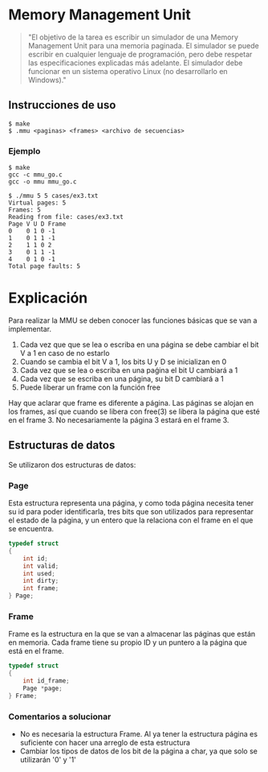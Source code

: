 # Memory Management Unit

> "El objetivo de la tarea es escribir un simulador de una Memory Management Unit para una memoria paginada. El simulador se puede escribir en cualquier lenguaje de programación, pero debe respetar las especificaciones explicadas más adelante. El simulador debe funcionar en un sistema operativo Linux (no desarrollarlo en Windows)."

## Instrucciones de uso

```shell
$ make
$ .mmu <paginas> <frames> <archivo de secuencias>
```

### Ejemplo

```shell
$ make
gcc -c mmu_go.c
gcc -o mmu mmu_go.c

$ ./mmu 5 5 cases/ex3.txt
Virtual pages: 5
Frames: 5
Reading from file: cases/ex3.txt
Page V U D Frame
0    0 1 0 -1
1    0 1 1 -1
2    1 1 0 2
3    0 1 1 -1
4    0 1 0 -1
Total page faults: 5
```

# Explicación

Para realizar la MMU se deben conocer las funciones básicas que se van a implementar.

1. Cada vez que que se lea o escriba en una página se debe cambiar el bit V a 1 en caso de no estarlo
2. Cuando se cambia el bit V a 1, los bits U y D se inicializan en 0
3. Cada vez que se lea o escriba en una paǵina el bit U cambiará a 1
4. Cada vez que se escriba en una página, su bit D cambiará a 1
5. Puede liberar un frame con la función free

Hay que aclarar que frame es diferente a página. Las páginas se alojan en los frames, así que cuando se libera con free(3) se libera la página que esté en el frame 3. No necesariamente la página 3 estará en el frame 3.

## Estructuras de datos

Se utilizaron dos estructuras de datos:

### Page

Esta estructura representa una página, y como toda página necesita tener su id para poder identificarla, tres bits que son utilizados para representar el estado de la página, y un entero que la relaciona con el frame en el que se encuentra.

```c
typedef struct
{
    int id;
    int valid;
    int used;
    int dirty;
    int frame;
} Page;
```

### Frame

Frame es la estructura en la que se van a almacenar las páginas que están en memoria. Cada frame tiene su propio ID y un puntero a la página que está en el frame.

```c
typedef struct
{
    int id_frame;
    Page *page;
} Frame;
```

### Comentarios a solucionar

- No es necesaria la estructura Frame. Al ya tener la estructura página es suficiente con hacer una arreglo de esta estructura
- Cambiar los tipos de datos de los bit de la página a char, ya que solo se utilizarán '0' y '1'
